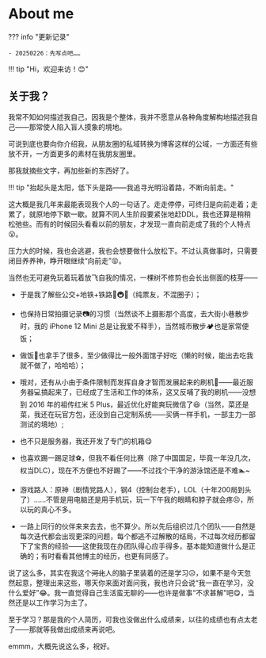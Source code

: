 # About me

??? info "更新记录"

    - 20250226：先写点吧……

!!! tip "Hi，欢迎来访！😊"

## 关于我？

我常不知如何描述我自己，因我是个整体，我并不愿意从各种角度解构地描述我自己——那常使人陷入盲人摸象的境地。

可说到底也要向你介绍我，从朋友圈的私域转换为博客这样的公域，一方面还有些放不开，一方面更多的素材在我朋友圈里。

那我就摘些文字，再加些新的东西好了。

!!! tip "抬起头是太阳，低下头是路——我追寻光明沿着路，不断向前走。"

这大概是我几年来最能表现我个人的一句话了。走走停停，可终归是向前走着；走累了，就原地停下歇一歇。就算不同人生阶段要紧张地赶DDL，我也还算是稍稍松弛些。而有的时候回头看看以前的朋友，才发现一直向前走成了我的个人特点😮。

压力大的时候，我也会逃避，我也会想要做什么放松下。不过认真做事时，只需要闭目养养神，睁开眼继续“向前走”😝。

当然也无可避免玩着玩着放飞自我的情况，一棵树不修剪也会长出侧面的枝芽——

- 于是我了解些公交+地铁+铁路🚌🚇🚝（纯票友，不混圈子）；

- 也保持日常拍摄记录📷的习惯（当然谈不上摄影那个高度，去大街小巷散步时，我的 iPhone 12 Mini 总是让我爱不释手），当然城市散步🏕也是家常便饭；

- 做饭🍛也拿手了很多，至少做得比一般外面馆子好吃（懒的时候，能出去吃我就不做了，哈哈哈）；

- 哦对，还有从小由于条件限制而发挥自身才智而发展起来的刷机📱——最近服务器💻搞起来了，已经成了生活和工作的体系，这又反哺了我的刷机——没想到 2016 年的祖传红米 5 Plus，最近优化好能爽玩微信了😆（当然，菜还是菜，我还在玩官方包，还没到自己定制系统——买俩一样手机，一部主力一部测试的境地）;

- 也不只是服务器，我还开发了专门的机箱😋

- 也喜欢踢一踢足球⚽，但我不看任何比赛（除了中国国足，毕竟一年没几次，权当DLC），现在不方便也不好踢了——不过找个干净的游泳馆还是不难🏊‍~

- 游戏路人：原神（剧情党路人），钢4（控制台老手），LOL（十年200局到头了）……不管是用电脑还是用手机玩，玩一下午我的眼睛和脖子就会疼😣，所以玩的真心不多。

- 一路上同行的伙伴来来去去，也不算少。所以先后组织过几个团队——自然是每次迭代都会出现更深的问题，每个都逃不过解散的结局，不过每次经历都留下了宝贵的经验——这使我现在办团队得心应手得多，基本能知道做什么是正确的；有时看看其他博主的经历，也更有同感了。

说了这么多，其实在我这个~~河北~~人的脑子里装着的还是学习😥，如果不是今天忽然起意，整理出来这些，哪天你来面对面问我，我也许只会说“我一直在学习，没什么爱好”😂。我一直觉得自己生活蛮无聊的——也许是做事“不求甚解”吧😋，当然还是以工作学习为主了。

至于学习？那是我的个人简历，可我也没做出什么成绩来，以往的成绩也有点太老了——那就等我做出成绩来再说吧。

emmm，大概先说这么多，祝好。
